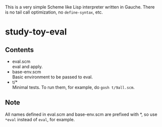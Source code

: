 <!--
Copyright (C) 2011 Hiroki Horiuchi &lt;https://github.com/x19290&gt;

Copying and distribution of this file, with or without modification,
are permitted in any medium without royalty provided the copyright
notice and this notice are preserved.  This file is offered as-is,
without any warranty.

see http://www.gnu.org/licenses/gpl-faq.html#WhatIfWorkIsShort
and http://www.gnu.org/licenses/license-list.html#GNUAllPermissive
!-->

This is a very simple Scheme like Lisp interpreter written in Gauche.
There is no tail call optimization, no `define-syntax`, etc.

<!--
For current github browser, it is not a good idea to make hyper refs
from README.markdown into the repository in which the file is included.
!-->

# study-toy-eval

## Contents

* eval.scm  
  eval and apply.
* base-env.scm  
  Basic environment to be passed to eval.
* t/*  
  Minimal tests. To run them, for example, do `gosh t/9all.scm`.

## Note

All names defined in eval.scm and base-env.scm are prefixed with *,
so use `*eval` instead of `eval`, for example.
